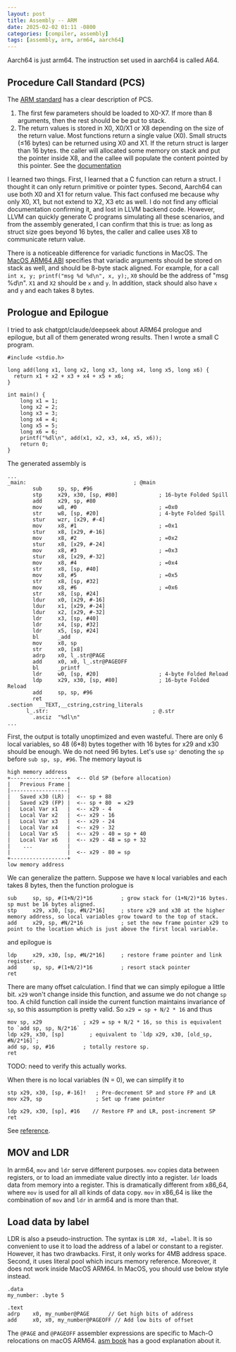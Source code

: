 ```yaml
---
layout: post
title: Assembly -- ARM
date: 2025-02-02 01:11 -0800
categories: [compiler, assembly]
tags: [assembly, arm, arm64, aarch64]
---
```


Aarch64 is just arm64. The instruction set used in aarch64 is called A64.

## Procedure Call Standard (PCS)

The
[ARM standard](https://developer.arm.com/documentation/102374/0102/Procedure-Call-Standard)
has a clear description of PCS.

1. The first few parameters should be loaded to X0-X7. If more than 8
   arguments, then the rest should be be put to stack.
2. The return values is stored in X0, X0/X1 or X8 depending on the size of the
   return value. Most functions return a single value (X0). Small structs (≤16
   bytes) can be returned using X0 and X1. If the return struct is larger than
   16 bytes. the caller will allocated some memory on stack and put the pointer
   inside X8, and the callee will populate the content pointed by this pointer.
   See the
   [documentation](https://github.com/ARM-software/abi-aa/blob/main/aapcs64/aapcs64.rst#result-return)

I learned two things. First, I learned that a C function can return a struct. I
thought it can only return primitive or pointer types. Second, Aarch64 can use
both X0 and X1 for return value. This fact confused me because why only X0, X1,
but not extend to X2, X3 etc as well. I do not find any official documentation
confirming it, and lost in LLVM backend code. However, LLVM can quickly
generate C programs simulating all these scenarios, and from the assembly
generated, I can confirm that this is true: as long as struct size goes beyond
16 bytes, the caller and callee uses X8 to communicate return value.

There is a noticeable difference for variadic functions in MacOS. The
[MacOS ARM64 ABI](https://developer.apple.com/documentation/xcode/writing-arm64-code-for-apple-platforms#Update-code-that-passes-arguments-to-variadic-functions)
specifies that variadic arguments should be stored on stack as well, and should
be 8-byte stack aligned. For example, for a call
`int x, y; printf("msg %d %d\n", x, y);`, `X0` should be the address of "msg
%d\n". `X1` and `X2` should be `x` and `y`. In addition, stack should also have
`x` and `y` and each takes 8 bytes.

## Prologue and Epilogue

I tried to ask chatgpt/claude/deepseek about ARM64 prologue and epilogue, but
all of them generated wrong results. Then I wrote a small C program.

```
#include <stdio.h>

long add(long x1, long x2, long x3, long x4, long x5, long x6) {
  return x1 + x2 + x3 + x4 + x5 + x6;
}

int main() {
    long x1 = 1;
    long x2 = 2;
    long x3 = 3;
    long x4 = 4;
    long x5 = 5;
    long x6 = 6;
    printf("%dl\n", add(x1, x2, x3, x4, x5, x6));
    return 0;
}
```

The generated assembly is

```
...
_main:                                  ; @main
        sub     sp, sp, #96
        stp     x29, x30, [sp, #80]             ; 16-byte Folded Spill
        add     x29, sp, #80
        mov     w8, #0                          ; =0x0
        str     w8, [sp, #20]                   ; 4-byte Folded Spill
        stur    wzr, [x29, #-4]
        mov     x8, #1                          ; =0x1
        stur    x8, [x29, #-16]
        mov     x8, #2                          ; =0x2
        stur    x8, [x29, #-24]
        mov     x8, #3                          ; =0x3
        stur    x8, [x29, #-32]
        mov     x8, #4                          ; =0x4
        str     x8, [sp, #40]
        mov     x8, #5                          ; =0x5
        str     x8, [sp, #32]
        mov     x8, #6                          ; =0x6
        str     x8, [sp, #24]
        ldur    x0, [x29, #-16]
        ldur    x1, [x29, #-24]
        ldur    x2, [x29, #-32]
        ldr     x3, [sp, #40]
        ldr     x4, [sp, #32]
        ldr     x5, [sp, #24]
        bl      _add
        mov     x8, sp
        str     x0, [x8]
        adrp    x0, l_.str@PAGE
        add     x0, x0, l_.str@PAGEOFF
        bl      _printf
        ldr     w0, [sp, #20]                   ; 4-byte Folded Reload
        ldp     x29, x30, [sp, #80]             ; 16-byte Folded Reload
        add     sp, sp, #96
        ret
.section  __TEXT,__cstring,cstring_literals
      l_.str:                                 ; @.str
        .asciz  "%dl\n"
...
```

First, the output is totally unoptimized and even wasteful. There are only 6
local variables, so 48 (6\*8) bytes together with 16 bytes for x29 and x30
should be enough. We do not need 96 bytes. Let's use `sp'` denoting the `sp`
before `sub sp, sp, #96`. The memory layout is

```
high memory address
+------------------+  <-- Old SP (before allocation)
|   Previous Frame |
|------------------|
|   Saved x30 (LR) |  <-- sp + 88
|   Saved x29 (FP) |  <-- sp + 80  = x29
|   Local Var x1   |  <-- x29 - 4
|   Local Var x2   |  <-- x29 - 16
|   Local Var x3   |  <-- x29 - 24
|   Local Var x4   |  <-- x29 - 32
|   Local Var x5   |  <-- x29 - 40 = sp + 40
|   Local Var x6   |  <-- x29 - 48 = sp + 32
|    ...           |
|                  |  <-- x29 - 80 = sp
+------------------+
low memory address
```

We can generalize the pattern. Suppose we have `N` local variables and each
takes 8 bytes, then the function prologue is

```
sub     sp, sp, #(1+N/2)*16         ; grow stack for (1+N/2)*16 bytes. sp must be 16 bytes aligned.
stp     x29, x30, [sp, #N/2*16]     ; store x29 and x30 at the higher memory address, so local variables grow toward to the top of stack.
add     x29, sp, #N/2*16            ; set the new frame pointer x29 to point to the location which is just above the first local variable.
```

and epilogue is

```
ldp     x29, x30, [sp, #N/2*16]     ; restore frame pointer and link register.
add     sp, sp, #(1+N/2)*16         ; resort stack pointer
ret
```

There are many offset calculation. I find that we can simply epilogue a little
bit. `x29` won't change inside this function, and assume we do not change `sp`
too. A child function call inside the current function maintains invariance of
`sp`, so this assumption is pretty valid. So `x29 = sp + N/2 * 16` and thus

```
mov sp, x29             ; x29 = sp + N/2 * 16, so this is equivalent to `add sp, sp, N/2*16`
ldp x29, x30, [sp]        ; equivalent to `ldp x29, x30, [old_sp, #N/2*16]`;
add sp, sp, #16         ; totally restore sp.
ret
```

TODO: need to verify this actually works.

When there is no local variables (N = 0), we can simplify it to

```
stp x29, x30, [sp, #-16]!   ; Pre-decrement SP and store FP and LR
mov x29, sp                 ; Set up frame pointer

ldp x29, x30, [sp], #16    // Restore FP and LR, post-increment SP
ret
```

See [reference](https://johannst.github.io/notes/arch/arm64.html).

## MOV and LDR

In arm64, `mov` and `ldr` serve different purposes. `mov` copies data between
registers, or to load an immediate value directly into a register. `ldr` loads
data from memory into a register. This is dramatically different from x86_64,
where `mov` is used for all all kinds of data copy. `mov` in x86_64 is like the
combination of `mov` and `ldr` in arm64 and is more than that.

## Load data by label

LDR is also a pseudo-instruction. The syntax is `LDR Xd, =label`. It is so
convenient to use it to load the address of a label or constant to a register.
However, it has two drawbacks. First, it only works for 4MB address space.
Second, it uses literal pool which incurs memory reference. Moreover, it does
not work inside MacOS ARM64. In MacOS, you should use below style instead.

```
.data
my_number: .byte 5

.text
adrp    x0, my_number@PAGE      // Get high bits of address
add     x0, x0, my_number@PAGEOFF // Add low bits of offset
```

The `@PAGE` and `@PAGEOFF` assembler expressions are specific to Mach-O
relocations on macOS ARM64.
[asm book](https://github.com/pkivolowitz/asm_book/blob/main/section_1/regs/ldr2.md#apple-silicon)
has a good explanation about it.

